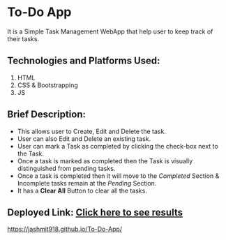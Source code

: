 # To-Do App
It is a Simple Task Management WebApp that help user to keep track of their tasks.

## Technologies and Platforms Used:
1. HTML
2. CSS & Bootstrapping
3. JS

## Brief Description:
- This allows user to Create, Edit and Delete the task.
- User can also Edit and Delete an existing task.
- User can mark a Task as completed by clicking the check-box next to the Task.
- Once a task is marked as completed then the Task is visually distinguished from pending tasks.
- Once a task is completed then it will move to the *Completed* Section & Incomplete tasks remain at the *Pending* Section.
- It has a **Clear All** Button to clear all the tasks.

## Deployed Link: [Click here to see results](https://jashmit918.github.io/To-Do-App/)
https://jashmit918.github.io/To-Do-App/
